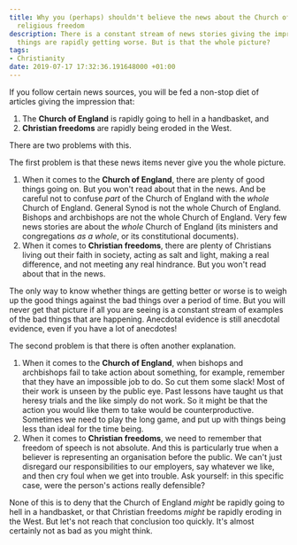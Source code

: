 ```yaml
---
title: Why you (perhaps) shouldn't believe the news about the Church of England and
  religious freedom
description: There is a constant stream of news stories giving the impression that
  things are rapidly getting worse. But is that the whole picture?
tags:
- Christianity
date: 2019-07-17 17:32:36.191648000 +01:00
---
```

If you follow certain news sources, you will be fed a non-stop diet of articles giving the impression that:

1. The **Church of England** is rapidly going to hell in a handbasket, and
1. **Christian freedoms** are rapidly being eroded in the West.

There are two problems with this.

The first problem is that these news items never give you the whole picture.

1. When it comes to the **Church of England**, there are plenty of good things going on. But you won't read about that in the news. And be careful not to confuse _part_ of the Church of England with the _whole_ Church of England. General Synod is not the whole Church of England. Bishops and archbishops are not the whole Church of England. Very few news stories are about the _whole_ Church of England (its ministers and congregations _as a whole_, or its constitutional documents).
1. When it comes to **Christian freedoms**, there are plenty of Christians living out their faith in society, acting as salt and light, making a real difference, and not meeting any real hindrance. But you won't read about that in the news.

The only way to know whether things are getting better or worse is to weigh up the good things against the bad things over a period of time. But you will never get that picture if all you are seeing is a constant stream of examples of the bad things that are happening. Anecdotal evidence is still anecdotal evidence, even if you have a lot of anecdotes!

The second problem is that there is often another explanation.

1. When it comes to the **Church of England**, when bishops and archbishops fail to take action about something, for example, remember that they have an impossible job to do. So cut them some slack! Most of their work is unseen by the public eye. Past lessons have taught us that heresy trials and the like simply do not work. So it might be that the action you would like them to take would be counterproductive. Sometimes we need to play the long game, and put up with things being less than ideal for the time being.
1. When it comes to **Christian freedoms**, we need to remember that freedom of speech is not absolute. And this is particularly true when a believer is representing an organisation before the public. We can't just disregard our responsibilities to our employers, say whatever we like, and then cry foul when we get into trouble. Ask yourself: in this specific case, were the person's actions really defensible?

None of this is to deny that the Church of England _might_ be rapidly going to hell in a handbasket, or that Christian freedoms _might_ be rapidly eroding in the West. But let's not reach that conclusion too quickly. It's almost certainly not as bad as you might think.
